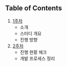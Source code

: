 ## Table of Contents

1. [1주차](08/20200822.md "2020.08.22")
    - 소개
    - 스터디 개요
    - 진행 방향
2. [2주차](08/20200829.md "2020.08.29")
    - 진행 현황 체크
    - 개발 프로세스 정리